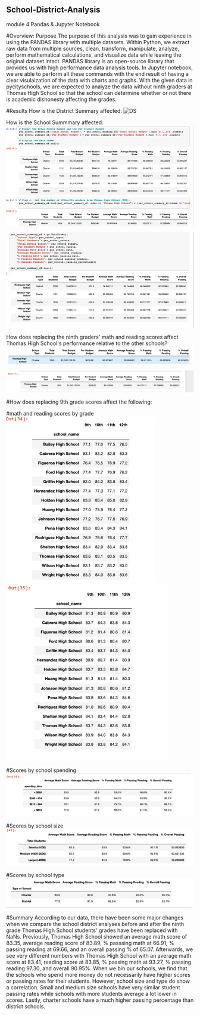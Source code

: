 ## School-District-Analysis
module 4 Pandas &amp; Jupyter Notebook

#Overview: Purpose
The purpose of this analysis was to gain experience in using the PANDAS library with multiple datasets. Within Python, we extract raw data from multiple sources, clean, transform, manipulate, analyze, perform mathematical calculations, and visualize data while leaving the original dataset intact. PANDAS library is an open-source library that provides us with high performance data analysis tools. In Jupyter notebook, we are able to perform all these commands with the end result of having a clear visulaization of the data with charts and graphs. 
With the given data in pycityschools, we are expected to analyze the data without ninth graders at Thomas High School so that the school can determine whether or not there is academic dishonesty affecting the grades.

#Results
How is the District Summary affected:
![DS](district_sammary.png)

How is the School Summmary affected:
![school1](school_summary_1.png)

![school2](school_summary_2.png)

How does replacing the ninth graders' math and reading scores affect Thomas High School's performance relative to the other schools?
![ths9](ths_9-12.png)

![ths10](ths_10-12.png)

#How does replacing 9th grade scores affect the following:

#math and reading scores by grade
![mathbygrade](math_grade.png)
![readingbygrade](reading_grade.png)

#Scores by school spending
![scoresbyspending](scores_spending.png)

#Scores by school size
![scoresbysize](scores_size.png)

#Scores by school type
![scoresbytype](scores_type.png)

#Summary
According to our data, there have been some major changes when we compare the school district analyses before and after the ninth grade Thomas High School students' grades have been replaced with NaNs. Previously, Thomas High School showed an average math score of 83.35, average reading score of 83.89, % passsing math at 66.91, % passing reading at 69.66, and an overall passing % of 65.07. Afterwards, we see very different numbers with Thomas High School with an average math score at 83.41, reading score at 83.85, % passing math at 93.27, % passing reading 97.30, and overall 90.95%.
When we bin our schools, we find that the schools who spend more money do not necessarily have higher scores or passing rates for their students. However, school size and type do show a correlation. Small and medium size schools have very similar student passing rates while schools with more students average a lot lower in scores. Lastly, charter schools have a much higher passing percentage than district schools.




